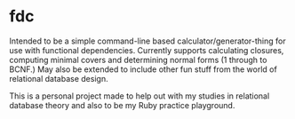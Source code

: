 # fdc
Intended to be a simple command-line based calculator/generator-thing for use with functional dependencies. Currently supports calculating closures, computing minimal covers and determining normal forms (1 through to BCNF.) May also be extended to include other fun stuff from the world of relational database design.

This is a personal project made to help out with my studies in relational database theory and also to be my Ruby practice playground.
